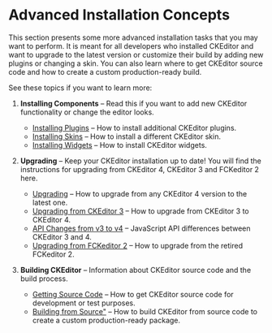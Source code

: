 # Advanced Installation Concepts

This section presents some more advanced installation tasks that you may want to perform. It is meant for all developers who installed CKEditor and want to upgrade to the latest version or customize their build by adding new plugins or changing a skin. You can also learn where to get CKEditor source code and how to create a custom production-ready build.

See these topics if you want to learn more:

1. **Installing Components** &ndash; Read this if you want to add new CKEditor functionality or change the editor looks.

	* [Installing Plugins](#!/guide/dev_plugins) &ndash; How to install additional CKEditor plugins.
	* [Installing Skins](#!/guide/dev_skins) &ndash; How to install a different CKEditor skin.
	* [Installing Widgets](#!/guide/dev_widget_installation) &ndash; How to install CKEditor widgets.

2. **Upgrading** &ndash; Keep your CKEditor installation up to date! You will find the instructions for upgrading from CKEditor 4, CKEditor 3 and FCKeditor 2 here.

	* [Upgrading](#!/guide/dev_upgrade) &ndash; How to upgrade from any CKEditor 4 version to the latest one.
	* [Upgrading from CKEditor 3](#!/guide/dev_upgrade_ckeditor_3) &ndash; How to upgrade from CKEditor 3 to CKEditor 4.
	* [API Changes from v3 to v4](#!/guide/dev_api_changes) &ndash; JavaScript API differences between CKEditor 3 and 4.
	* [Upgrading from FCKeditor 2](#!/guide/dev_upgrade_fckeditor_2) &ndash; How to upgrade from the retired FCKeditor 2.

3. **Building CKEditor** &ndash; Information about CKEditor source code and the build process.

	* [Getting Source Code](#!/guide/dev_source) &ndash; How to get CKEditor source code for development or test purposes.
	* [Building from Source"](#!/guide/dev_build) &ndash; How to build CKEditor from source code to create a custom production-ready package.
